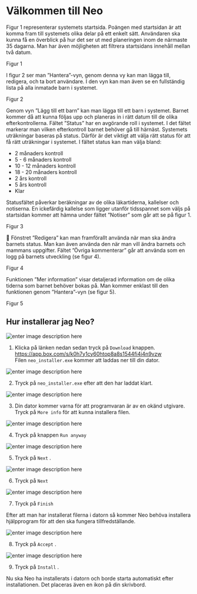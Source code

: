 Välkommen till Neo
===================

Figur 1 representerar systemets startsida. Poängen med startsidan är att komma fram till systemets olika delar på ett enkelt sätt. Användaren ska kunna få en överblick på hur det ser ut med planeringen inom de närmaste 35 dagarna. Man har även möjligheten att filtrera startsidans innehåll mellan två datum. 


Figur 1 


I figur 2 ser man ”Hantera”-vyn, genom denna vy kan man lägga till, redigera, och ta bort användare. I den vyn kan man även se en fullständig lista på alla inmatade barn i systemet. 

Figur 2 


Genom vyn ”Lägg till ett barn” kan man lägga till ett barn i systemet. Barnet kommer då att kunna följas upp och planeras in i rätt datum till de olika efterkontrollerna. Fältet ”Status” har en avgörande roll i systemet. I det fältet markerar man vilken efterkontroll barnet behöver gå till härnäst. Systemets uträkningar baseras på status. Därför är det viktigt att välja rätt status för att få rätt uträkningar i systemet.
I fältet status kan man välja bland: 

-	2 månaders kontroll
-	5 - 6 månaders kontroll
-	10 - 12 månaders kontroll
-	18 - 20 månaders kontroll
-	2 års kontroll
-	5 års kontroll
-	Klar 

Statusfältet påverkar beräkningar av de olika läkartiderna, kallelser och notiserna. En ickefärdig kallelse som ligger utanför tidsspannet som väljs på startsidan kommer att hämna under fältet ”Notiser” som går att se på figur 1.

Figur 3 


Fönstret ”Redigera” kan man framförallt använda när man ska ändra barnets status. Man kan även använda den när man vill ändra barnets och mammans uppgifter. Fältet ”Övriga kommenterar” går att använda som en logg på barnets utveckling (se figur 4). 

Figur 4 


Funktionen ”Mer information” visar detaljerad information om de olika tiderna som barnet behöver bokas på. Man kommer enklast till den funktionen genom ”Hantera”-vyn (se figur 5).

Figur 5 



Hur installerar jag Neo?
------------------------

![enter image description here](http://i.imgur.com/D0mWlMc.png) 
1. Klicka på länken nedan sedan tryck på `Download` knappen. 
https://app.box.com/s/k0h7y1cy60htop8a8s1544fi4i4n9vzw  
Filen `neo_installer.exe` kommer att laddas ner till din dator. 

![enter image description here](http://i.imgur.com/iLmVe6E.png)

2. Tryck på `neo_installer.exe` efter att den har laddat klart. 

![enter image description here](http://i.imgur.com/hBCb5MP.png) 

3. Din dator kommer varna för att programvaran är av en okänd utgivare. Tryck på `More info` för att kunna installera filen. 

![enter image description here](http://i.imgur.com/jHGhE5r.png) 

4. Tryck på knappen `Run anyway`

![enter image description here](http://i.imgur.com/mY160im.png) 

5. Tryck på `Next` . 

![enter image description here](http://i.imgur.com/bZIKWfV.png) 

6. Tryck på `Next`

![enter image description here](http://i.imgur.com/0MKBYP4.png) 

7. Tryck på `Finish` 


Efter att man har installerat filerna i datorn så kommer Neo behöva installera hjälpprogram för att den ska fungera tillfredställande. 


![enter image description here](http://i.imgur.com/jG0VEAP.png) 

8. Tryck på `Accept` . 

![enter image description here](http://i.imgur.com/w3tpHlR.png) 

9. Tryck på `Install` . 

Nu ska Neo ha installerats i datorn och borde starta automatiskt efter installationen. Det placeras även en ikon på din skrivbord.
